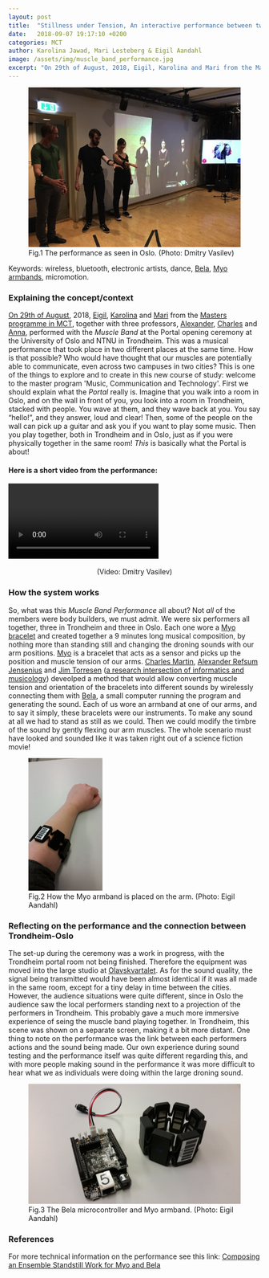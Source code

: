 ```yaml
---
layout: post
title:  "Stillness under Tension, An interactive performance between two cities"
date:   2018-09-07 19:17:10 +0200
categories: MCT
author: Karolina Jawad, Mari Lesteberg & Eigil Aandahl
image: /assets/img/muscle_band_performance.jpg
excerpt: "On 29th of August, 2018, Eigil, Karolina and Mari from the Masters programme in MCT, together with three professors, Alexander, Charles and Anna, performed with the Muscle Band at the Portal opening ceremony at the University of Oslo and NTNU in Trondheim. This was a musical performance that took place in two different places at the same time. How is that possible?"
---
```

<figure>
  <img src="/assets/img/muscle_band_performance.jpg" alt="Performance picture">
  <figcaption>Fig.1 The performance as seen in Oslo. (Photo: Dmitry Vasilev)</figcaption>
</figure>

Keywords: wireless, bluetooth, electronic artists, dance,
[Bela](http://bela.io/), [Myo armbands](https://www.myo.com/), micromotion.

### Explaining the concept/context

[On 29th of August](https://www.hf.uio.no/imv/english/research/news-and-events/events/guest-lectures-seminars/2018/mct-opening/index.html), 2018, [Eigil](https://mct-master.github.io/teams/2018/08/22/introduction-group-b.html), [Karolina](https://mct-master.github.io/teams/2018/08/22/introduction-group-c.html) and [Mari](https://mct-master.github.io/teams/2018/08/22/introduction-group-b.html) from the [Masters programme in MCT](https://www.uio.no/english/studies/programmes/mct-master/), together with three professors, [Alexander](http://www.arj.no/), [Charles](https://www.mn.uio.no/ifi/english/people/aca/charlepm/index.html) and [Anna](http://annaxambo.me/), performed with the *Muscle Band* at the Portal opening ceremony at the University of Oslo and NTNU in Trondheim. This was a musical performance that took place in two different places at the same time. How is that possible? Who would have thought that our muscles are potentially able to communicate, even across two campuses in two cities? This is one of the things to explore and to create in this new course of study: welcome to the master program 'Music, Communication and Technology'.
	First we should explain what the *Portal* really is. Imagine that you walk into a room in Oslo, and on the wall in front of you, you look into a room in Trondheim, stacked with people. You wave at them, and they wave back at you. You say “hello!”, and they answer, loud and clear! Then, some of the people on the wall can pick up a guitar and ask you if you want to play some music. Then you play together, both in Trondheim and in Oslo, just as if you were physically together in the same room! *This* is basically what the Portal is about!

#### Here is a short video from the performance:
<video controls>
  <source src="https://docs.google.com/uc?export=download&id=104361mrnPhowykRhzjOG1jQFkPebtZzc" type="video/mp4">
Your browser does not support the video tag.
</video>
<p align="center">(Video: Dmitry Vasilev)</p>

### How the system works

So, what was this *Muscle Band Performance* all about? Not *all* of the members were body builders, we must admit. We were six performers all together, three in Trondheim and three in Oslo. Each one wore a [Myo bracelet]() and created together a 9 minutes long musical composition, by nothing more than standing still and changing the droning sounds with our arm positions.
	[Myo](https://www.myo.com/) is a bracelet that acts as a sensor and picks up the position and muscle tension of our arms. [Charles Martin](https://www.mn.uio.no/ifi/english/people/aca/charlepm/index.html), [Alexander Refsum Jensenius](http://www.arj.no/) and [Jim Torresen](https://folk.uio.no/jimtoer/) ([a research intersection of informatics and musicology](http://www.nime.org/proceedings/2018/nime2018_paper0041.pdf)) deveolped a method that would allow converting muscle tension and orientation of the bracelets into different sounds by wirelessly connecting them with [Bela](http://bela.io/), a small computer running the program and generating the sound.
	Each of us wore an armband at one of our arms, and to say it simply, these bracelets were our instruments. To make any sound at all we had to stand as still as we could. Then we could modify the timbre of the sound by gently flexing our arm muscles. The whole scenario must have looked and sounded like it was taken right out of a science fiction movie!

<figure>
	<img src="/assets/img/Myo_on_arm.jpg" alt="Picture of Myo on arm" width="35%">
	<figcaption>Fig.2 How the Myo armband is placed on the arm. (Photo: Eigil Aandahl)</figcaption>
</figure>

### Reflecting on the performance and the connection between Trondheim-Oslo

The set-up during the ceremony was a work in progress, with the Trondheim portal room not being finished. Therefore the equipment was moved into the large studio at [Olavskvartalet](https://www.ntnu.no/olavskvartalet). As for the sound quality, the signal being transmitted would have been almost identical if it was all made in the same room, except for a tiny delay in time between the cities.
	However, the audience situations were quite different, since in Oslo the audience saw the local performers standing next to a projection of the performers in Trondheim. This probably gave a much more immersive experience of seing the muscle band playing together. In Trondheim, this scene was shown on a separate screen, making it a bit more distant.
	One thing to note on the performance was the link between each performers actions and the sound being made. Our own experience during sound testing and the performance itself was quite different regarding this, and with more people making sound in the performance it was more difficult to hear what we as individuals were doing within the large droning sound.

<figure>
	<img src="/assets/img/2018_09_07_stefanof_Bela_and_Myo.jpg" alt="Picture of Bela and Myo">
	<figcaption>Fig.3 The Bela microcontroller and Myo armband. (Photo: Eigil Aandahl)</figcaption>
</figure>

### References
For more technical information on the performance see this link:
[Composing an Ensemble Standstill Work for Myo and Bela](http://www.nime.org/proceedings/2018/nime2018_paper0041.pdf)
